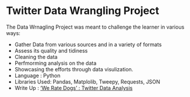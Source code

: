 # Twitter Data Wrangling Project

 The Data Wrnagling Project was meant to challenge the learner in various ways:
 * Gather Data from various sources and in a variety of formats
 * Assess its quality and tidiness
 * Cleaning the data
 * Perfmorming analysis on the data
 * Showcasing the efforts through data visulization.
 * Language : Python
 * Libraries Used: Pandas, Matplolib, Tweepy, Requests, JSON
 * Write Up : [‘We Rate Dogs’ : Twitter Data Analysis](https://medium.com/@spetiwala0/we-rate-dogs-twitter-data-analysis-672e1a8903b4)
